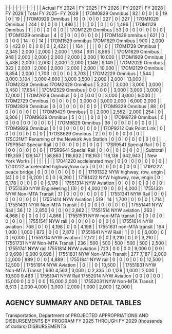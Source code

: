 |-|-|-|-|-|-|-|-|
| | Actual FY 2024 | FY 2025 | FY 2026 | FY 2027 | FY 2028 | FY 2029 | Total FY 2025- FY 2029 |
| 17OM0829 Omnibus | 82 | 0 | 0 | 0 | 19 | 0 | 19 |
| 17OM0929 Omnibus | 10 | 0 | 0 | 0 | 227 | 0 | 227 |
| 17OM1029 Omnibus | 244 | 0 | 0 | 0 | 1,486 | | |
| | | 0 | | 0 | | 0 | 1,486 |
| 17OM1129 Omnibus | 1 | | 0 | | 0 | 0 | 0 |
| 17OM1229 Omnibus | 53 | 0 | 0 | 0 | 0 | 0 | 0 |
| 17OM1329 omnibus | 4 | 0 | 0 | 0 | 0 | 0 | 0 |
| 17OM1429 omnibus | 621 | 0 | 0 | 0  0 | 14 | 0 | 14 |
| 17OM1529 omnibus 17OM1629 Omnibus | 900 | 2,000  0 | 422  0 | 0 | 0  0 | 0 | 2,422 |
| | 164 | | | | | 0 | 0 |
| 17OM1729 Omnibus | 2,345 | 2,000 | 2,000 | 2,000 | 1,934 | 931 | 8,865 |
| 17OM1829 Omnibus | 948 | 2,000 | 2,000 | 2,000 | 2,000 | 2,000 | 10,000 |
| 17OM1929 Omnibus | 5,438 | 2,000 | 2,000 | 2,000 | 2,000 | 1,149 | 9,149 |
| 17OM2029 Omnibus | 322 | 2,000 | 2,000 | 2,000 | 2,000 | 2,000 | 10,000 |
| 17OM2129 Omnibus | 6,854 | 2,000 | 1,703 | 0 | 0 | 0 | 3,703 |
| 17OM2229 Omnibus | 1,544 | 3,000  3,104 | 3,000  4,800 | 3,000  3,500 | 2,000 | 2,000 | 13,000 |
| 17OM2329 Omnibus 17OM2429 Omnibus | 5,202 | | 3,000 | 3,000 | 3,000 | 3,450 | 17,854 |
| 17OM2529 Omnibus | 0  0 | 0  0 | | 3,000 | 3,000 | 3,000 | 12,000 |
| 17OM2629 Omnibus | 0 | 0 | 0  0 | 0 | 3,000 | 3,000 | 9,000 |
| 17OM2729 Omnibus | 0 | 0 | 0 | 0 | 3,000  0 | 3,000  2,000 | 6,000  2,000 |
| 17OM2829 Omnibus | 0 | 0 | 0 | 0 | 0 | 0 | 0 |
| 17OM9329 Omnibus | 88 | 0 | 0 | 0 | 0 | 0 | 0 |
| 17OM9429 Omnibus | 0 | 2,000 | 2,552 | 2,000 | 254 | 0 | 6,806 |
| 17OM9629 Omnibus | 5 | 0 | | | 0 | 0 | 0 |
| 17OM9729 Omnibus | 0 | 0 | 0  0 | 0  0 | 0 | 0 | 0 |
| 17OM9829 Omnibus | 36 | 0 | 0 | 0 | 0 | 0 | 0 |
| 17OM9929 Omnibus | 0 | 0 | 0 | 0 | 0 | 0 | 0 |
| 17OP9212 Oak Point Link | 0 | 0 | 0 | 0 | 0 | 0 | 0 |
| 17OS8629 Omnibus | 2 | 0 | 0 | 0 | 0 | 0 | 0 |
| 17SC21MT Renaming of the Newkirk Ave Station | 0 | 0 | 0 | 0 | 0 | 0 | 0 |
| 17SP9541 Special Rail | 0 | 0 | 0 | 0 | 0 | 0 | 0 |
| 17SR9541 Special Rail | 0 | 0 | 0  0 | 0 | 0 | 0 | 0 |
| 17SR9641 Special Rail | 0 | 0 | | 0 | 0 | 0 | 0 |
| Subtotal | 119,359 | 129,147 | 158,863 | 118,632 | 118,163 | 118,138 | 642,943 |
| New York Works | | | | | | | |
| 17041220 acclelerated hwy | 0 | 0 | 0 | 0 | 0 | 0 | 0 |
| 17101222 accelerated highway/row cap | 0 | 0 | 0 | 0 | 0 | 0 | 0 |
| 17191222 peace bridge | 0 | 0 | 0 | 0 | 0 | 0 | 0 |
| 17191322 NYW highway, row, engin | (4) | 0 | 0 | 6,200 | 0 | 0 | 6,200 |
| 17191422 NYW highway, row, engin | 0 | 6,178 | 0 | 0 | 0 | 0 | 6,178 |
| 17551314 NYW Aviation | 0 | 0 | 0 | 0 | 0 | 0 | 0 |
| 17551330 NYW Engineering | (3) | 0 | 4,000 | 0 | 0 | 0 | 4,000 |
| 17551331 NYW Non-MTA Transit | 31 | 0 | 0 | 0 | 0 | 0 | 0 |
| 17551341 NYW Rail | 0 | 0 | 0 | 0 | 0 | 0 | 0 |
| 17551414 NYW Aviation | 519 | 14 | 1,700 | 0 | 0 | 0 | 1,714 |
| 17551431 NYW Non-MTA Transit | 0 | 0 | 0 | 0 | 0 | 0 | 0 |
| 17551441 NYW Rail | 36 | 12 | 2,850 | 0 | 0 | 0 | 2,862 |
| 17551514 NYW aviation | 263 | 4,868 | 0 | 0 | 0 | 0 | 4,868 |
| 17551531 NYW non-MTA transit | 0 | 0 | 0 | 0 | 0 | 0 | 0 |
| 17551541 NYW rail | 0 | 0 | 0 | 0 | 0 | 0 | 0 |
| 17551614 NYW aviation | 768 | 0 | 0 | 4,198 | 0 | 0 | 4,198 |
| 17551631 non-MTA transit | 164 | 1,000 | 1,000 | 872 | 0 | 0 | 2,872 |
| 17551641 NYW Rail | 1 | 0 | 0 | 6,000 | 0 | 0 | 6,000 |
| 17551714 NYW aviation | 2,172 | 0 | 0 | 3,210 | 0 | 0 | 3,210 |
| 17551731 NYW Non-MTA Transit | 236 | 500 | 500 | 500 | 500 | 500 | 2,500 |
| 17551741 NYW rail 17551814 NYW aviation | 723 | 0  0 | 0  0 | 9,000  0 | 0  0 | 0  9,698 | 9,000  9,698 |
| 17551831 NYW Non-MTA Transit | 277  7,187 | 2,000 | 2,000 | 889 | 0 | 0 | 4,889 |
| 17551841 NYW rail | 0 | 0 | 0 | 0 | 0 | 12,500 | 12,500 |
| 17551914 NYW Aviation | | 0 | | | 0 | 10,500 | |
| 17551931 NYW Non-MTA Transit | 660  4,563 | 3,000 | 0  2,335 | 0  1,128 | 1,000 | 2,000 | 10,500  9,463 |
| 17551941 NYW Rail 17552014 NYW Aviation | 0  0 | 0 | 0  0 | 15,000  0 | 0  0 | 0  0 | 15,000  2,000 |
| 17552031 NYW Non-MTA Transit | 8,513 | 2,000  4,000 | 3,000 | 2,000 | 1,000 | 2,000 | 12,000 |

## **AGENCY SUMMARY AND DETAIL TABLES**

Transportation, Department of PROJECTED APPROPRIATIONS AND DISBURSEMENTS BY PROGRAM FY 2025 THROUGH FY 2029 (thousands of dollars) DISBURSEMENTS
